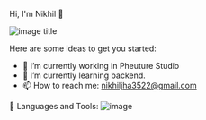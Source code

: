  Hi, I'm Nikhil 👋
 
 ![image title](https://rushter.com/counter.svg)

Here are some ideas to get you started:

- 🔭 I’m currently working in Pheuture Studio
- 🌱 I’m currently learning backend.
- 📫 How to reach me: nikhiljha3522@gmail.com

🚀 Languages and Tools:
![image](https://user-images.githubusercontent.com/71602391/206434014-14b618c8-5243-46a9-98bc-65b45ddc30b7.png)

           
